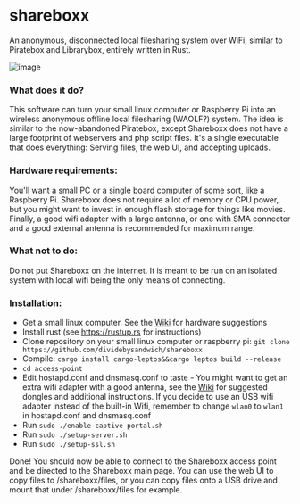 # shareboxx
An anonymous, disconnected local filesharing system over WiFi, similar to Piratebox and Librarybox, entirely written in Rust.

![image](https://github.com/dividebysandwich/shareboxx/assets/23048489/10144b44-464c-4fc1-a3d5-bbd423c66048)

### What does it do?

This software can turn your small linux computer or Raspberry Pi into an wireless anonymous offline local filesharing (WAOLF?) system. The idea is similar to the now-abandoned Piratebox, except Shareboxx does not have a large footprint of webservers and php script files. It's a single executable that does everything: Serving files, the web UI, and accepting uploads.

### Hardware requirements:

You'll want a small PC or a single board computer of some sort, like a Raspberry Pi. Shareboxx does not require a lot of memory or CPU power, but you might want to invest in enough flash storage for things like movies. Finally, a good wifi adapter with a large antenna, or one with SMA connector and a good external antenna is recommended for maximum range.

### What not to do:

Do not put Shareboxx on the internet. It is meant to be run on an isolated system with local wifi being the only means of connecting.

### Installation:

- Get a small linux computer. See the [Wiki](https://github.com/dividebysandwich/shareboxx/wiki) for hardware suggestions
- Install rust (see https://rustup.rs for instructions)
- Clone repository on your small linux computer or raspberry pi: ```git clone https://github.com/dividebysandwich/shareboxx```
- Compile: ```cargo install cargo-leptos&&cargo leptos build --release```
- ```cd access-point```
- Edit hostapd.conf and dnsmasq.conf to taste - You might want to get an extra wifi adapter with a good antenna, see the [Wiki](https://github.com/dividebysandwich/shareboxx/wiki) for suggested dongles and additional instructions. If you decide to use an USB wifi adapter instead of the built-in Wifi, remember to change ```wlan0``` to ```wlan1``` in hostapd.conf and dnsmasq.conf
- Run ```sudo ./enable-captive-portal.sh```
- Run ```sudo ./setup-server.sh```
- Run ```sudo ./setup-ssl.sh```

Done! You should now be able to connect to the Shareboxx access point and be directed to the Shareboxx main page. You can use the web UI to copy files to /shareboxx/files, or you can copy files onto a USB drive and mount that under /shareboxx/files for example.
